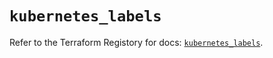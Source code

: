 # `kubernetes_labels`

Refer to the Terraform Registory for docs: [`kubernetes_labels`](https://registry.terraform.io/providers/hashicorp/kubernetes/2.25.1/docs/resources/labels).

